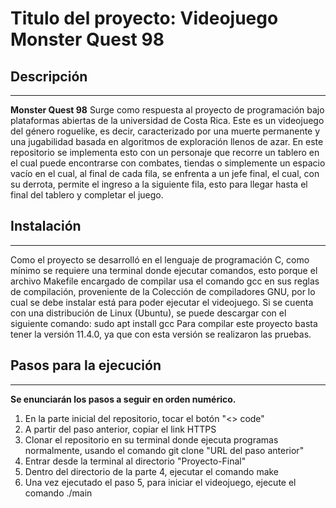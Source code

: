 # Titulo del proyecto: Videojuego Monster Quest 98

## Descripción
***
**Monster Quest 98** Surge como respuesta al proyecto de programación bajo plataformas abiertas de la universidad de Costa Rica. Este es un videojuego del género roguelike, es decir, caracterizado por una muerte permanente y una jugabilidad basada en algoritmos de exploración llenos de azar.  En este repositorio se implementa esto con un personaje que recorre un tablero en el cual puede encontrarse con combates, tiendas o simplemente un espacio vacío en el cual, al final de cada fila, se enfrenta a un jefe final, el cual, con su derrota, permite el ingreso a la siguiente fila, esto para llegar hasta el final del tablero y completar el juego.

## Instalación
***
Como el proyecto se desarrolló en el lenguaje de programación C, como mínimo se requiere una terminal donde ejecutar comandos, esto porque el archivo Makefile encargado de compilar usa el comando gcc en sus reglas de compilación, proveniente de la Colección de compiladores GNU,  por lo cual se debe instalar está para poder ejecutar el videojuego. 
Si se cuenta con una distribución de Linux (Ubuntu), se puede descargar con el siguiente comando:
sudo apt install gcc
Para compilar este proyecto basta tener la versión  11.4.0, ya que con esta versión se realizaron las pruebas.
 




## Pasos para la ejecución
***
**Se enunciarán los pasos a seguir en orden numérico.**

1. En la parte inicial del repositorio, tocar el botón "<> code"
2. A partir del paso anterior, copiar el link HTTPS
3. Clonar el repositorio en su terminal donde ejecuta programas normalmente, usando el comando git clone "URL del paso anterior"
4. Entrar desde la terminal al directorio "Proyecto-Final"
5. Dentro del directorio de la parte 4, ejecutar el comando make
6. Una vez ejecutado el paso 5, para iniciar el videojuego, ejecute el comando ./main 
